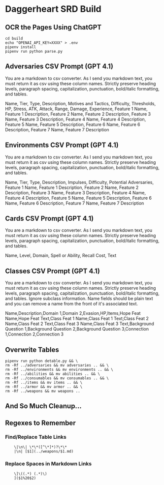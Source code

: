 # Daggerheart SRD Build

## OCR the Pages Using ChatGPT

    cd build
    echo "OPENAI_API_KEY=XXXX" > .env
    pipenv install
    pipenv run python parse.py

## Adversaries CSV Prompt (GPT 4.1)

You are a markdown to csv converter. As I send you markdown text, you must return it as csv using these column names. Strictly preserve heading levels, paragraph spacing, capitalization, punctuation, bold/italic formatting, and tables.

Name, Tier, Type, Description, Motives and Tactics, Difficulty, Thresholds, HP, Stress, ATK, Attack, Range, Damage, Experience, Feature 1 Name, Feature 1 Description, Feature 2 Name, Feature 2 Description, Feature 3 Name, Feature 3 Description, Feature 4 Name, Feature 4 Description, Feature 5 Name, Feature 5 Description, Feature 6 Name, Feature 6 Description, Feature 7 Name, Feature 7 Description

## Environments CSV Prompt (GPT 4.1)

You are a markdown to csv converter. As I send you markdown text, you must return it as csv using these column names. Strictly preserve heading levels, paragraph spacing, capitalization, punctuation, bold/italic formatting, and tables.

Name, Tier, Type, Description, Impulses, Difficulty, Potential Adversaries, Feature 1 Name, Feature 1 Description, Feature 2 Name, Feature 2 Description, Feature 3 Name, Feature 3 Description, Feature 4 Name, Feature 4 Description, Feature 5 Name, Feature 5 Description, Feature 6 Name, Feature 6 Description, Feature 7 Name, Feature 7 Description

## Cards CSV Prompt (GPT 4.1)

You are a markdown to csv converter. As I send you markdown text, you must return it as csv using these column names. Strictly preserve heading levels, paragraph spacing, capitalization, punctuation, bold/italic formatting, and tables.

Name, Level, Domain, Spell or Ability, Recall Cost, Text

## Classes CSV Prompt (GPT 4.1)

You are a markdown to csv converter. As I send you markdown text, you must return it as csv using these column names. Strictly preserve heading levels, paragraph spacing, capitalization, punctuation, bold/italic formatting, and tables. Ignore subclass information. Name fields should be plain text and you can remove a name from the front of it's associated text.

Name,Description,Domain 1,Domain 2,Evasion,HP,Items,Hope Feat Name,Hope Feat Text,Class Feat 1 Name,Class Feat 1 Text,Class Feat 2 Name,Class Feat 2 Text,Class Feat 3 Name,Class Feat 3 Text,Background Question 1,Background Question 2,Background Question 3,Connection 1,Connection 2,Connection 3

## Overwrite Tables

    pipenv run python detable.py && \
    rm -Rf ../adversaries && mv adversaries .. && \
    rm -Rf ../environments && mv environments .. && \
    rm -Rf ../abilities && mv abilities .. && \
    rm -Rf ../consumables && mv consumables .. && \
    rm -Rf ../items && mv items .. && \
    rm -Rf ../armor && mv armor .. && \
    rm -Rf ../weapons && mv weapons ..

## And So Much Cleanup...

## Regexes to Remember

### Find/Replace Table Links

        \|\n\| \*\*([^\*]*)?\*\*
        |\n| [$1](../weapons/$1.md)

### Replace Spaces in Markdown Links

        \]\((.*) (.*)\)
        ]($1%20$2)
